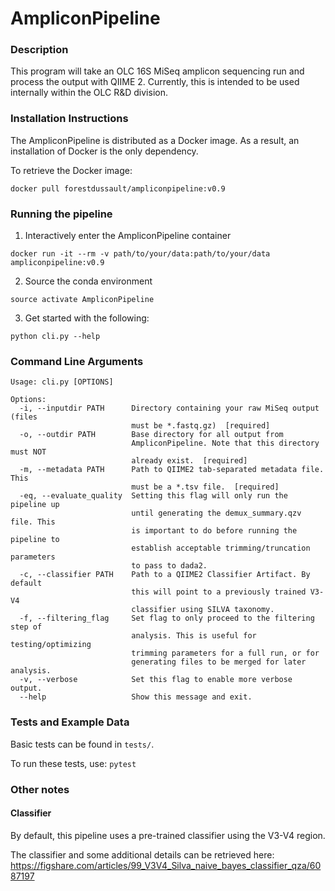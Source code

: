 # AmpliconPipeline

### Description

This program will take an OLC 16S MiSeq amplicon sequencing run and
process the output with QIIME 2. Currently, this is intended to be used
internally within the OLC R&D division.

### Installation Instructions

The AmpliconPipeline is distributed as a Docker image.
As a result, an installation of Docker is the only dependency.

To retrieve the Docker image:
```
docker pull forestdussault/ampliconpipeline:v0.9
```

### Running the pipeline
1. Interactively enter the AmpliconPipeline container
```
docker run -it --rm -v path/to/your/data:path/to/your/data ampliconpipeline:v0.9
```

2. Source the conda environment
```
source activate AmpliconPipeline
```

3. Get started with the following:
```
python cli.py --help
```


### Command Line Arguments

```
Usage: cli.py [OPTIONS]

Options:
  -i, --inputdir PATH      Directory containing your raw MiSeq output (files
                           must be *.fastq.gz)  [required]
  -o, --outdir PATH        Base directory for all output from
                           AmpliconPipeline. Note that this directory must NOT
                           already exist.  [required]
  -m, --metadata PATH      Path to QIIME2 tab-separated metadata file. This
                           must be a *.tsv file.  [required]
  -eq, --evaluate_quality  Setting this flag will only run the pipeline up
                           until generating the demux_summary.qzv file. This
                           is important to do before running the pipeline to
                           establish acceptable trimming/truncation parameters
                           to pass to dada2.
  -c, --classifier PATH    Path to a QIIME2 Classifier Artifact. By default
                           this will point to a previously trained V3-V4
                           classifier using SILVA taxonomy.
  -f, --filtering_flag     Set flag to only proceed to the filtering step of
                           analysis. This is useful for testing/optimizing
                           trimming parameters for a full run, or for
                           generating files to be merged for later analysis.
  -v, --verbose            Set this flag to enable more verbose output.
  --help                   Show this message and exit.
```

### Tests and Example Data

Basic tests can be found in `tests/`.

To run these tests, use: `pytest`

### Other notes
#### Classifier
By default, this pipeline uses a pre-trained classifier using the V3-V4 region.

The classifier and some additional details can be retrieved here:
https://figshare.com/articles/99_V3V4_Silva_naive_bayes_classifier_qza/6087197
